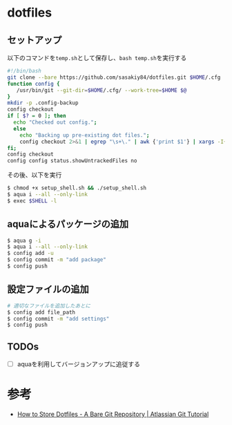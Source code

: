 # dotfiles
## セットアップ
以下のコマンドを`temp.sh`として保存し、`bash temp.sh`を実行する
```bash
#!/bin/bash
git clone --bare https://github.com/sasakiy84/dotfiles.git $HOME/.cfg
function config {
   /usr/bin/git --git-dir=$HOME/.cfg/ --work-tree=$HOME $@
}
mkdir -p .config-backup
config checkout
if [ $? = 0 ]; then
  echo "Checked out config.";
  else
    echo "Backing up pre-existing dot files.";
    config checkout 2>&1 | egrep "\s+\." | awk {'print $1'} | xargs -I{} mv {} .config-backup/{}
fi;
config checkout
config config status.showUntrackedFiles no
```

その後、以下を実行
```bash
$ chmod +x setup_shell.sh && ./setup_shell.sh
$ aqua i --all --only-link
$ exec $SHELL -l
```

## aquaによるパッケージの追加
```bash
$ aqua g -i
$ aqua i --all --only-link
$ config add -u
$ config commit -m "add package"
$ config push
```

## 設定ファイルの追加
```bash
# 適切なファイルを追加したあとに
$ config add file_path
$ config commit -m "add settings"
$ config push
```

## TODOs
- [ ] aquaを利用してバージョンアップに追従する

# 参考
- [How to Store Dotfiles - A Bare Git Repository | Atlassian Git Tutorial](https://www.atlassian.com/git/tutorials/dotfiles)
